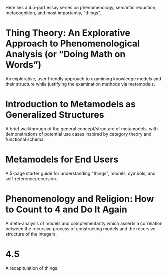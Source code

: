 Here lies a 4.5-part essay series on phenomenology, semantic reduction, metacognition, and most importantly, "things".


<h1><b>Thing Theory: An Explorative Approach to Phenomenological Analysis (or “Doing Math on Words”)</b></h1>

An explorative, user friendly approach to examining knowledge models and their structure while justifying the examination methods via metamodels.


<h1><b>Introduction to Metamodels as Generalized Structures</b></h1>

A brief walkthrough of the general concept/structure of metamodels, with demonstrations of potential use cases inspired by category theory and functional schema.


<h1><b>Metamodels for End Users</b></h1>

A 5-page starter guide for understanding "things", models, symbols, and self-reference/recursion.


<h1><b>Phenomenology and Religion: How to Count to 4 and Do It Again</b></h1>

A meta-analysis of models and complementarity which asserts a correlation between the recursive process of constructing models and the recursive structure of the integers.


<h1><b>4.5</b></h1>

A recapitulation of things.
